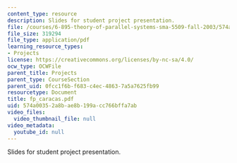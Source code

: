 ```yaml
---
content_type: resource
description: Slides for student project presentation.
file: /courses/6-895-theory-of-parallel-systems-sma-5509-fall-2003/574a00352a8bae8b199acc766bffa7ab_fp_caracas.pdf
file_size: 319294
file_type: application/pdf
learning_resource_types:
- Projects
license: https://creativecommons.org/licenses/by-nc-sa/4.0/
ocw_type: OCWFile
parent_title: Projects
parent_type: CourseSection
parent_uid: 0fcc1f6b-f683-c4ec-4863-7a5a7625fb99
resourcetype: Document
title: fp_caracas.pdf
uid: 574a0035-2a8b-ae8b-199a-cc766bffa7ab
video_files:
  video_thumbnail_file: null
video_metadata:
  youtube_id: null
---
```

Slides for student project presentation.